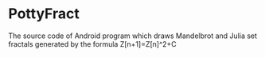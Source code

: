 # PottyFract
The source code of Android program which draws Mandelbrot and Julia set fractals generated by the formula Z[n+1]=Z[n]^2+C
